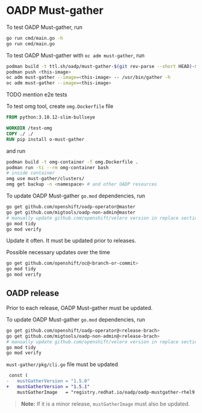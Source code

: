 # OADP Must-gather

To test OADP Must-gather, run
```sh
go run cmd/main.go -h
go run cmd/main.go
```

To test OADP Must-gather with `oc adm must-gather`, run
```sh
podman build -t ttl.sh/oadp/must-gather-$(git rev-parse --short HEAD)-$(echo $RANDOM) -f Dockerfile . --platform=<cluster-architecture>
podman push <this-image>
oc adm must-gather --image=<this-image> -- /usr/bin/gather -h
oc adm must-gather --image=<this-image>
```
TODO mention e2e tests

To test omg tool, create `omg.Dockerfile` file
```Dockerfile
FROM python:3.10.12-slim-bullseye

WORKDIR /test-omg
COPY ./ ./
RUN pip install o-must-gather
```
and run
```sh
podman build -t omg-container -f omg.Dockerfile .
podman run -ti --rm omg-container bash
# inside container
omg use must-gather/clusters/
omg get backup -n <namespace> # and other OADP resources
```

To update OADP Must-gather `go.mod` dependencies, run
```sh
go get github.com/openshift/oadp-operator@master
go get github.com/migtools/oadp-non-admin@master
# manually update github.com/openshift/velero version in replace section of go.mod to match OADP operator
go mod tidy
go mod verify
```
Update it often. It must be updated prior to releases.

Possible necessary updates over the time
```sh
go get github.com/openshift/oc@<branch-or-commit>
go mod tidy
go mod verify
```

## OADP release

Prior to each release, OADP Must-gather must be updated.

To update OADP Must-gather `go.mod` dependencies, run
```sh
go get github.com/openshift/oadp-operator@<release-brach>
go get github.com/migtools/oadp-non-admin@<release-brach>
# manually update github.com/openshift/velero version in replace section of go.mod to match OADP operator
go mod tidy
go mod verify
```

`must-gather/pkg/cli.go` file must be updated
```diff
 const (
-	mustGatherVersion = "1.5.0"
+	mustGatherVersion = "1.5.1"
	mustGatherImage   = "registry.redhat.io/oadp/oadp-mustgather-rhel9:v1.5"
```

> **Note:** If it is a minor release, `mustGatherImage` must also be updated.
